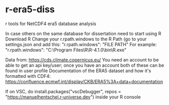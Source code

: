 # r-era5-diss
r tools for NetCDF4 era5 database analysis

In case others on the same database for dissertation need to start using R
Download R
Change your r.rpath.windows to the R Path (go to your settings.json and add this:
"r.rpath.windows": "FILE PATH"
For example: "r.rpath.windows": "C:\\Program Files\\R\\R-4.1.0\\bin\\R.exe"

Data from:
https://cds.climate.copernicus.eu/
You need an account to be able to get an api key/user; once you have an account both of these can be found in user profile
Documentation of the ERA5 dataset and how it's formatted with CDF4:
https://confluence.ecmwf.int/display/CKB/ERA5%3A+data+documentation

If on VSC, do install.packages("vscDebugger", repos = "https://manuelhentschel.r-universe.dev")
inside your R console
